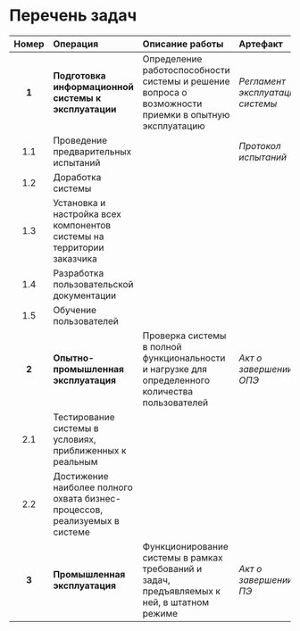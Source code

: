 # Перечень задач


|**Номер**|**Операция**|**Описание работы**|**Артефакт**|
| :-: | :- | :- | :- |
|**1**|**Подготовка информационной системы к эксплуатации**|Определение работоспособности системы и решение вопроса о возможности приемки в опытную эксплуатацию|*Регламент эксплуатации системы*|
|1\.1|Проведение предварительных испытаний||*Протокол испытаний*|
|1\.2|Доработка системы|||
|1\.3|Установка и настройка всех компонентов системы на территории заказчика|||
|1\.4|Разработка пользовательской документации|||
|1\.5|Обучение пользователей|||
|**2**|**Опытно-промышленная эксплуатация**|Проверка системы в полной функциональности и нагрузке для определенного количества пользователей|*Акт о завершении ОПЭ*|
|2\.1|Тестирование системы в условиях, приближенных к реальным|||
|2\.2|Достижение наиболее полного охвата бизнес-процессов, реализуемых в системе|||
|**3**|**Промышленная эксплуатация**|Функционирование системы в рамках требований и задач, предъявляемых к ней, в штатном режиме|*Акт о завершении ПЭ*|
